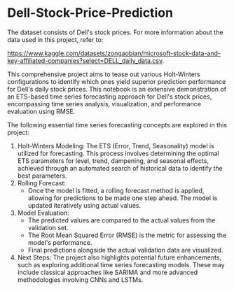 # Dell-Stock-Price-Prediction
The dataset consists of Dell's stock prices. For more information  about the data used in this project, refer to:

https://www.kaggle.com/datasets/zongaobian/microsoft-stock-data-and-key-affiliated-companies?select=DELL_daily_data.csv.


This comprehensive project aims to tease out various Holt-Winters configurations to identify which ones yield superior prediction performance for Dell's daily stock prices. This notebook is an extensive demonstration of an ETS-based time series forecasting approach for Dell's stock prices, encompassing time series analysis, visualization, and performance evaluation using RMSE.

The following essential time series forecasting concepts are explored in this project:
1. Holt-Winters Modeling: The ETS (Error, Trend, Seasonality) model is utilized for forecasting. This process involves determining the optimal ETS parameters for level, trend, dampening, and seasonal effects, achieved through an automated search of historical data to identify the best parameters.
2. Rolling Forecast: 
    - Once the model is fitted, a rolling forecast method is applied, allowing for predictions to be made one step ahead. The model is updated iteratively using actual values.
3. Model Evaluation:
    - The predicted values are compared to the actual values from the validation set.
    - The Root Mean Squared Error (RMSE) is the metric for assessing the model's performance.
    - Final predictions alongside the actual validation data are visualized.    
4. Next Steps: The project also highlights potential future enhancements, such as exploring additional time series forecasting models. These may include classical approaches like SARIMA and more advanced methodologies involving CNNs and LSTMs.
